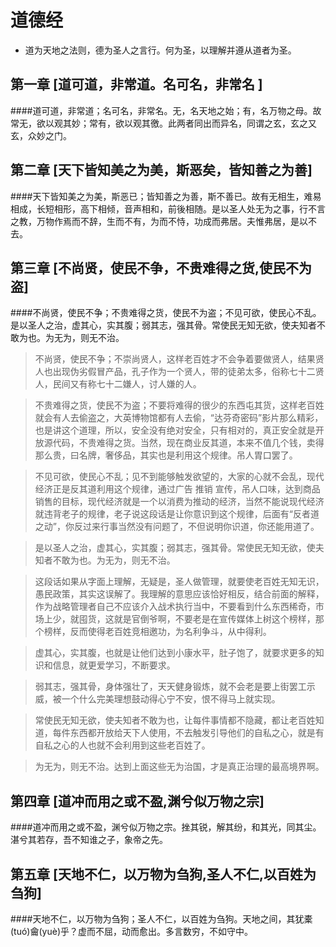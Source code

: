 道德经
========================================

* 道为天地之法则，德为圣人之言行。何为圣，以理解并遵从道者为圣。

第一章  [道可道，非常道。名可名，非常名 ]
-------------------------------------------
####道可道，非常道；名可名，非常名。无，名天地之始；有，名万物之母。故常无，欲以观其妙；常有，欲以观其徼。此两者同出而异名，同谓之玄，玄之又玄，众妙之门。


第二章  [天下皆知美之为美，斯恶矣，皆知善之为善]
--------------------------------------------
####天下皆知美之为美，斯恶已；皆知善之为善，斯不善已。故有无相生，难易相成，长短相形，高下相倾，音声相和，前後相随。是以圣人处无为之事，行不言之教，万物作焉而不辞，生而不有，为而不恃，功成而弗居。夫惟弗居，是以不去。



第三章  [不尚贤，使民不争，不贵难得之货,使民不为盗]
---------------------------------------------
####不尚贤，使民不争；不贵难得之货，使民不为盗；不见可欲，使民心不乱。是以圣人之治，虚其心，实其腹；弱其志，强其骨。常使民无知无欲，使夫知者不敢为也。为无为，则无不治。
>不尚贤，使民不争；不崇尚贤人，这样老百姓才不会争着要做贤人，结果贤人也出现伪劣假冒产品，孔子作为一个贤人，带的徒弟太多，俗称七十二贤人，民间又有称七十二嫌人，讨人嫌的人。

>不贵难得之货，使民不为盗；不要将难得的很少的东西屯其货，这样老百姓就会有人去偷盗之，大英博物馆都有人去偷，“达芬奇密码”影片那么精彩，也是讲这个道理，所以，安全没有绝对安全，只有相对的，真正安全就是开放源代码，不贵难得之货。当然，现在商业反其道，本来不值几个钱，卖得那么贵，曰名牌，奢侈品，其实也是利用这个规律。吊人胃口罢了。

>不见可欲，使民心不乱；见不到能够触发欲望的，大家的心就不会乱，现代经济正是反其道利用这个规律，通过广告 推销 宣传，吊人口味，达到商品销售的目标，现代经济就是一个以消费为推动的经济，当然不能说现代经济就违背老子的规律，老子说这段话是让你意识到这个规律，后面有“反者道之动”，你反过来行事当然没有问题了，不但说明你识道，你还能用道了。

>是以圣人之治，虚其心，实其腹；弱其志，强其骨。常使民无知无欲，使夫知者不敢为也。为无为，则无不治。

>这段话如果从字面上理解，无疑是，圣人做管理，就要使老百姓无知无识，愚民政策，其实这误解了。我理解的意思应该恰好相反，结合前面的解释，作为战略管理者自己不应该介入战术执行当中，不要看到什么东西稀奇，市场上少，就囤货，这就是官倒爷啊，不要老是在宣传媒体上树这个榜样，那个榜样，反而使得老百姓竞相邀功，为名利争斗，从中得利。

>虚其心，实其腹，也就是让他们达到小康水平，肚子饱了，就要求更多的知识和信息，就更爱学习，不断要求。

>弱其志，强其骨，身体强壮了，天天健身锻炼，就不会老是要上街罢工示威，被一个什么完美理想鼓动得心宁不安，恨不得马上就实现。

>常使民无知无欲，使夫知者不敢为也，让每件事情都不隐藏，都让老百姓知道，每件东西都开放给天下人使用，不去触发引导他们的自私之心，就是有自私之心的人也就不会利用到这些老百姓了。

>为无为，则无不治。达到上面这些无为治国，才是真正治理的最高境界啊。

第四章  [道冲而用之或不盈,渊兮似万物之宗]
---------------------------------
####道冲而用之或不盈，渊兮似万物之宗。挫其锐，解其纷，和其光，同其尘。湛兮其若存，吾不知谁之子，象帝之先。



第五章  [天地不仁，以万物为刍狗,圣人不仁,以百姓为刍狗]
------------------------------

####天地不仁，以万物为刍狗；圣人不仁，以百姓为刍狗。天地之间，其犹橐(tuó)龠(yuè)乎？虚而不屈，动而愈出。多言数穷，不如守中。



